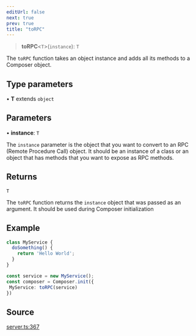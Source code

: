 ```yaml
---
editUrl: false
next: true
prev: true
title: "toRPC"
---
```


> **toRPC**\<`T`\>(`instance`): `T`

The `toRPC` function takes an object instance and adds all its methods to a Composer object.

## Type parameters

• **T** extends `object`

## Parameters

• **instance**: `T`

The `instance` parameter is the object that you want to convert to an RPC
(Remote Procedure Call) object. It should be an instance of a class or an object that has methods
that you want to expose as RPC methods.

## Returns

`T`

The `toRPC` function returns the `instance` object that was passed as an argument. 
It should be used during Composer initialization

## Example

```ts
class MyService {
  doSomething() {
    return 'Hello World';
  }
}

const service = new MyService();
const composer = Composer.init({
 MyService: toRPC(service)
})
```

## Source

[server.ts:367](https://github.com/chord-ts/rpc/blob/1be4c49/src/server.ts#L367)

